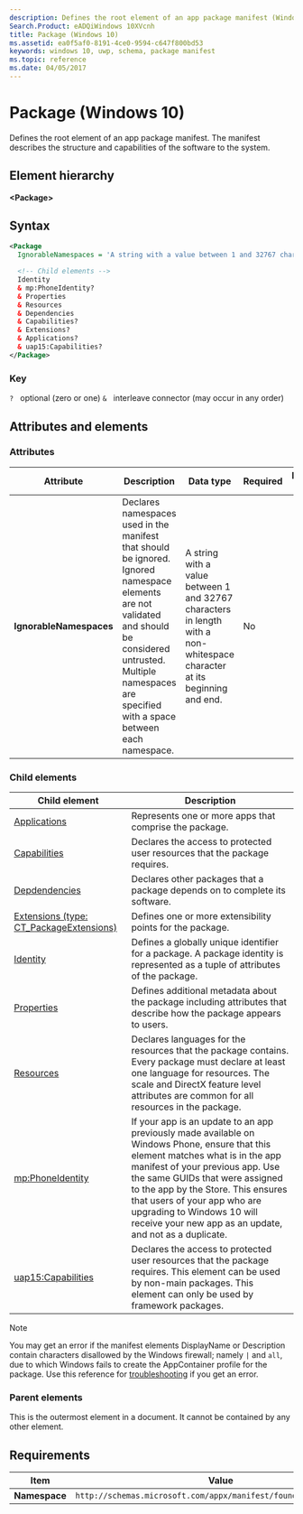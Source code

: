 ```yaml
---
description: Defines the root element of an app package manifest (Windows 10).
Search.Product: eADQiWindows 10XVcnh
title: Package (Windows 10)
ms.assetid: ea0f5af0-8191-4ce0-9594-c647f800bd53
keywords: windows 10, uwp, schema, package manifest
ms.topic: reference
ms.date: 04/05/2017
---
```


# Package (Windows 10)

Defines the root element of an app package manifest. The manifest describes the structure and capabilities of the software to the system.

## Element hierarchy

**\<Package\>**

## Syntax

```xml
<Package
  IgnorableNamespaces = 'A string with a value between 1 and 32767 characters in length with a non-whitespace character at its beginning and end.' >

  <!-- Child elements -->
  Identity
  & mp:PhoneIdentity?
  & Properties
  & Resources
  & Dependencies
  & Capabilities?
  & Extensions?
  & Applications?
  & uap15:Capabilities?
</Package>
```

### Key

`?`   optional (zero or one)
`&`   interleave connector (may occur in any order)

## Attributes and elements

### Attributes

| Attribute | Description | Data type | Required | Default value |
|-|-|-|-|-|
| **IgnorableNamespaces** | Declares namespaces used in the manifest that should be ignored. Ignored namespace elements are not validated and should be considered untrusted. Multiple namespaces are specified with a space between each namespace. | A string with a value between 1 and 32767 characters in length with a non-whitespace character at its beginning and end. | No |  |

### Child elements

| Child element | Description |
|-|-|
| [Applications](element-applications.md) | Represents one or more apps that comprise the package. |
| [Capabilities](element-capabilities.md) | Declares the access to protected user resources that the package requires. |
| [Depdendencies](element-dependencies.md) | Declares other packages that a package depends on to complete its software. |
| [Extensions (type: CT_PackageExtensions)](element-extensions.md) | Defines one or more extensibility points for the package. |
| [Identity](element-identity.md) | Defines a globally unique identifier for a package. A package identity is represented as a tuple of attributes of the package. |
| [Properties](element-properties.md) | Defines additional metadata about the package including attributes that describe how the package appears to users. |
| [Resources](element-resources.md) | Declares languages for the resources that the package contains. Every package must declare at least one language for resources. The scale and DirectX feature level attributes are common for all resources in the package. |
| [mp:PhoneIdentity](element-mp-phoneidentity.md) | If your app is an update to an app previously made available on Windows Phone, ensure that this element matches what is in the app manifest of your previous app. Use the same GUIDs that were assigned to the app by the Store. This ensures that users of your app who are upgrading to Windows 10 will receive your new app as an update, and not as a duplicate. |
| [uap15:Capabilities](element-uap15-capabilities.md) | Declares the access to protected user resources that the package requires.  This element can be used by non-main packages. This element can only be used by framework packages.|

> [!NOTE]
> You may get an error if the manifest elements DisplayName or Description contain characters disallowed by the Windows firewall; namely `|` and `all`, due to which Windows fails to create the AppContainer profile for the package. Use this reference for [troubleshooting](/windows/win32/appxpkg/troubleshooting) if you get an error.

### Parent elements

This is the outermost element in a document. It cannot be contained by any other element.

## Requirements

| Item | Value |
|--|--|
| **Namespace** | `http://schemas.microsoft.com/appx/manifest/foundation/windows10` |
